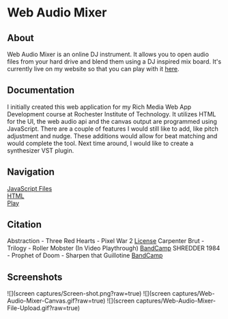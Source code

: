 # Web Audio Mixer
## About
Web Audio Mixer is an online DJ instrument. It allows you to open audio files from your hard drive and blend them using a DJ inspired mix board. It's currently live on my website so that you can play with it [here](http://www.tuckerburke.com/Web-Audio-Mixer/).
## Documentation
I initially created this web application for my Rich Media Web App Development course at Rochester Institute of Technology. It utilizes HTML for the UI, the web audio api and the canvas output are programmed using JavaScript. There are a couple of features I would still like to add, like pitch adjustment and nudge. These additions would allow for beat matching and would complete the tool. Next time around, I would like to create a synthesizer VST plugin.
## Navigation 
[JavaScript Files](src)  
[HTML](index.html)  
[Play](http://www.tuckerburke.com/Web-Audio-Mixer/)  
## Citation
Abstraction - Three Red Hearts - Pixel War 2 [License](https://creativecommons.org/licenses/by/4.0/)
Carpenter Brut - Trilogy - Roller Mobster (In Video Playthrough) [BandCamp](https://carpenterbrut.bandcamp.com/track/roller-mobster-2)
SHREDDER 1984 - Prophet of Doom - Sharpen that Guillotine [BandCamp](https://shredder1984.bandcamp.com/track/sharpen-that-guillotine)
## Screenshots
![](screen captures/Screen-shot.png?raw=true)
![](screen captures/Web-Audio-Mixer-Canvas.gif?raw=true)
![](screen captures/Web-Audio-Mixer-File-Upload.gif?raw=true)
